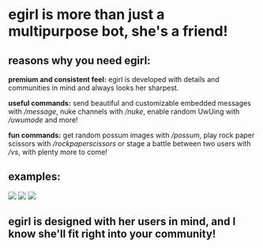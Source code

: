 # **egirl is more than just a multipurpose bot, she's a friend!**

## **reasons why you need egirl:**

**premium and consistent feel:** egirl is developed with details and communities in mind and always looks her sharpest.

**useful commands:** send beautiful and customizable embedded messages with */message*, nuke channels with */nuke*, enable random UwUing with */uwumode* and more!

**fun commands:** get random possum images with */possum*, play rock paper scissors with */rockpaperscissors* or stage a battle between two users with */vs*, with plenty more to come!

## **examples:**
<img src=https://imgur.com/zsBMxNS.png>
<img src=https://imgur.com/h6nrVvh.png>
<img src=https://imgur.com/ROGVJJy.png>

## egirl is designed with her users in mind, and I know she'll fit right into your community!

